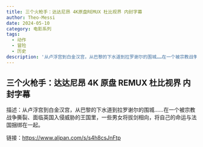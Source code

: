 ```yaml
---
title: 三个火枪手：达达尼昂 4K原盘REMUX 杜比视界 内封字幕
author: Theo-Messi
date: 2024-05-10
category: 电影系列
tags:
  - 动作
  - 冒险
  - 历史
description: '从卢浮宫到白金汉宫，从巴黎的下水道到拉罗谢尔的围城……在一个被宗教战争撕裂、面临英国入侵威胁的王国里，一些男女将拔剑相向，将自己的命运与法国捆绑在一起。'
---
```


## 三个火枪手：达达尼昂 4K 原盘 REMUX 杜比视界 内封字幕

描述：从卢浮宫到白金汉宫，从巴黎的下水道到拉罗谢尔的围城……在一个被宗教战争撕裂、面临英国入侵威胁的王国里，一些男女将拔剑相向，将自己的命运与法国捆绑在一起。

链接：https://www.alipan.com/s/s4h8csJnFtp
